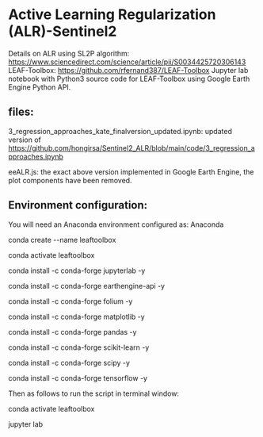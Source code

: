 # Active Learning Regularization (ALR)-Sentinel2

Details on ALR using SL2P algorithm: https://www.sciencedirect.com/science/article/pii/S0034425720306143 
LEAF-Toolbox: https://github.com/rfernand387/LEAF-Toolbox
Jupyter lab notebook with Python3 source code for LEAF-Toolbox using Google Earth Engine Python API.

## files:
3_regression_approaches_kate_finalversion_updated.ipynb: updated version of https://github.com/hongirsa/Sentinel2_ALR/blob/main/code/3_regression_approaches.ipynb

eeALR.js: the exact above version implemented in Google Earth Engine, the plot components have been removed. 

## Environment configuration:
You will need an Anaconda environment configured as:
Anaconda

conda create --name leaftoolbox

conda activate leaftoolbox

conda install -c conda-forge jupyterlab -y

conda install -c conda-forge earthengine-api -y

conda install -c conda-forge folium -y

conda install -c conda-forge matplotlib -y

conda install -c conda-forge pandas -y

conda install -c conda-forge scikit-learn -y

conda install -c conda-forge scipy -y

conda install -c conda-forge tensorflow -y

Then as follows to run the script in terminal window:

conda activate leaftoolbox

jupyter lab
